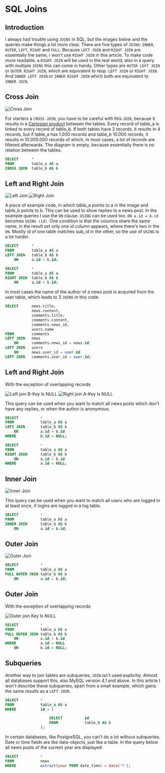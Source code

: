 # SQL Joins

## Introduction

I always had trouble using `JOINS` in SQL, but the images below and the queries make things a lot more clear. There are five types of `JOINS`: `INNER`, `OUTER`, `LEFT`, `RIGHT` and `FULL`. Because `LEFT JOIN` and `RIGHT JOIN` are essentially the same, I won't use `RIGHT JOIN` in this article. To make code more readable, a `RIGHT JOIN` will be used in the real world, also in a query with multiple `JOINS` this can come in handy. Other types are `OUTER LEFT JOIN` or `OUTER RIGHT JOIN`, which are equivalent to resp. `LEFT JOIN` or `RIGHT JOIN`. And `INNER LEFT JOIN` or `INNER RIGHT JOIN` which both are equivalent to `INNER JOIN`.

## Cross Join

![Cross Join](/data/blogs/sql-joins/images/cross_join.png)

For starters a `CROSS JOIN`, you have to be careful with this `JOIN`, because it results in a [Cartesian product](https://en.wikipedia.org/wiki/Cartesian_product) between the tables. Every record of table_a is linked to every record of table_b. If both tables have 2 records, it results in 4 records, but if table_a has 1.000 records and table_b 10.000 records, it results in 10.000.000 records of which, in most cases, a lot of records are filtered afterwards. The diagram is empty, because essentially there is no relation between the tables.

```sql
SELECT      *
FROM        table_a AS a
CROSS JOIN  table_b AS b
```

## Left and Right Join

![Left Join](/data/blogs/sql-joins/images/left_join.png)
![Right Join](/data/blogs/sql-joins/images/right_join.png)

A piece of example code, in which table_a points to a in the image and table_b points to b. This can be used to show replies to a news post. In the example queries I use the `ON` clause. `USING` can be used too. `ON a.id = b.id` becomes `USING (id)`. One condition is that the columns share the same name, in the result set only one id column appears, where there's two in the `ON`. Mostly id of one table matches sub_id in the other, so the use of `USING` is a lot harder.

```sql
SELECT      *
FROM        table_a AS a
LEFT JOIN   table_b AS b
    ON      a.id = b.id;
```

```sql
SELECT      *
FROM        table_a AS a
RIGHT JOIN  table_b AS b
    ON      a.id = b.id;
```

In most cases the name of the author of a news post is acquired from the user table, which leads to 3 `JOINS` in this code.

```sql
SELECT      news.title,
            news.content,
            comments.title,
            comments.content,
            comments.news_id,
            users.name
FROM        comments
LEFT JOIN   news
    ON      comments.news_id = news.id
LEFT JOIN   users
    ON      news.user_id = user.id
LEFT JOIN   comments.user_id = user.id;
```

## Left and Right Join

With the exception of overlapping records

![Left join B-Key Is NULL](/data/blogs/sql-joins/images/left_outer_join.png)
![Right join A-Key Is NULL](/data/blogs/sql-joins/images/right_outer_join.png)

This query can be used when you want to match all news posts which don't have any replies, or when the author is anonymous.

```sql
SELECT          *
FROM            table_a AS a
LEFT JOIN       table_b AS b
    ON          a.id = b.id
WHERE           b.id = NULL;
```

```sql
SELECT          *
FROM            table_a AS a
RIGHT JOIN      table_b AS b
    ON          a.id = b.id
WHERE           a.id = NULL;
```

## Inner Join

![Inner Join](/data/blogs/sql-joins/images/inner_join.png)

This query can be used when you want to match all users who are logged in at least once, if logins are logged in a log table.

```sql
SELECT          *
FROM            table_a AS a
INNER JOIN      table_b AS b
    ON          a.id = b.id;
```

## Outer Join

![Outer Join](/data/blogs/sql-joins/images/outer_join.png)

```sql
SELECT          *
FROM            table_a AS a
FULL OUTER JOIN table_b AS b
    ON          a.id = b.id;
```

## Outer Join

With the exception of overlapping records

![Outer join Key Is NULL](/data/blogs/sql-joins/images/full_outer_join.png)

```sql
SELECT          *
FROM            table_a AS a
FULL OUTER JOIN table_b AS b
    ON          a.id = b.id
WHERE           a.id = NULL
    OR          b.id = NULL;
```

## Subqueries

Another way to join tables are subqueries, `JOIN` isn't used explicitly. Almost all databases support this, also MySQL version 4.1 and above. In this article I won't describe these subqueries, apart from a small example, which gains the same results as a `LEFT JOIN`.

```sql
SELECT          *
FROM            table_a AS a
WHERE           id = (

                    SELECT          id
                    FROM            table_b AS b
                );
```

In certain databases, like PostgreSQL, you can't do a lot without subqueries. Date or time fields are like data-objects, just like a table. In the query below all news posts of the current year are displayed:

```sql
SELECT          *
FROM            news
WHERE           extract(year FROM date_time) = date('Y');
```
